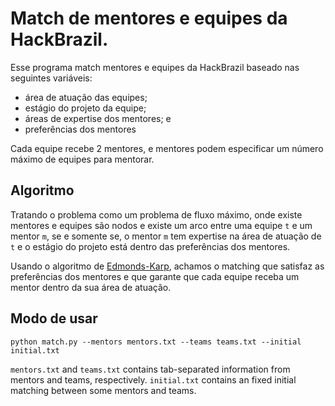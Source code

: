 # Match de mentores e equipes da HackBrazil.

Esse programa match mentores e equipes da HackBrazil baseado nas seguintes variáveis:

- área de atuação das equipes;
- estágio do projeto da equipe;
- áreas de expertise dos mentores; e
- preferências dos mentores

Cada equipe recebe 2 mentores, e mentores podem especificar um número máximo de
equipes para mentorar.

## Algoritmo

Tratando o problema como um problema de fluxo máximo, onde existe mentores e equipes
são nodos e existe um arco entre uma equipe `t` e um mentor `m`, se e somente se, o
mentor `m` tem expertise na área de atuação de `t` e o estágio do projeto está dentro
das preferências dos mentores.

Usando o algoritmo de [Edmonds-Karp](https://pt.wikipedia.org/wiki/Algoritmo_de_Edmonds-Karp),
achamos o matching que satisfaz as preferências dos mentores e que garante que
cada equipe receba um mentor dentro da sua área de atuação.

## Modo de usar

```
python match.py --mentors mentors.txt --teams teams.txt --initial initial.txt
```

`mentors.txt` and `teams.txt` contains tab-separated information from mentors and teams,
respectively. `initial.txt` contains an fixed initial matching between some mentors and
teams.
